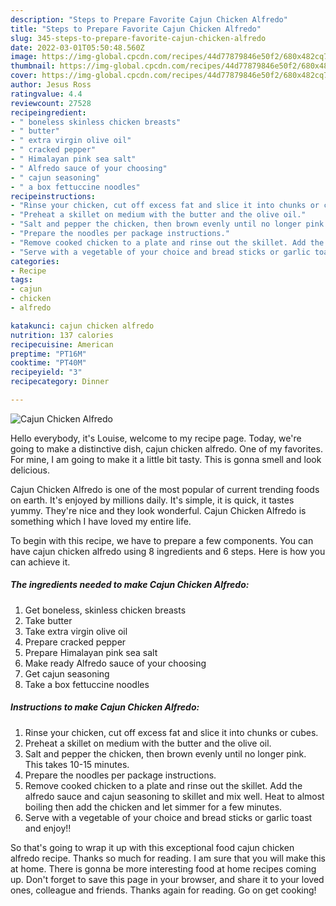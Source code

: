 ```yaml
---
description: "Steps to Prepare Favorite Cajun Chicken Alfredo"
title: "Steps to Prepare Favorite Cajun Chicken Alfredo"
slug: 345-steps-to-prepare-favorite-cajun-chicken-alfredo
date: 2022-03-01T05:50:48.560Z
image: https://img-global.cpcdn.com/recipes/44d77879846e50f2/680x482cq70/cajun-chicken-alfredo-recipe-main-photo.jpg
thumbnail: https://img-global.cpcdn.com/recipes/44d77879846e50f2/680x482cq70/cajun-chicken-alfredo-recipe-main-photo.jpg
cover: https://img-global.cpcdn.com/recipes/44d77879846e50f2/680x482cq70/cajun-chicken-alfredo-recipe-main-photo.jpg
author: Jesus Ross
ratingvalue: 4.4
reviewcount: 27528
recipeingredient:
- " boneless skinless chicken breasts"
- " butter"
- " extra virgin olive oil"
- " cracked pepper"
- " Himalayan pink sea salt"
- " Alfredo sauce of your choosing"
- " cajun seasoning"
- " a box fettuccine noodles"
recipeinstructions:
- "Rinse your chicken, cut off excess fat and slice it into chunks or cubes."
- "Preheat a skillet on medium with the butter and the olive oil."
- "Salt and pepper the chicken, then brown evenly until no longer pink. This takes 10-15 minutes."
- "Prepare the noodles per package instructions."
- "Remove cooked chicken to a plate and rinse out the skillet. Add the alfredo sauce and cajun seasoning to skillet and mix well. Heat to almost boiling then add the chicken and let simmer for a few minutes."
- "Serve with a vegetable of your choice and bread sticks or garlic toast and enjoy!!"
categories:
- Recipe
tags:
- cajun
- chicken
- alfredo

katakunci: cajun chicken alfredo 
nutrition: 137 calories
recipecuisine: American
preptime: "PT16M"
cooktime: "PT40M"
recipeyield: "3"
recipecategory: Dinner

---
```



![Cajun Chicken Alfredo](https://img-global.cpcdn.com/recipes/44d77879846e50f2/680x482cq70/cajun-chicken-alfredo-recipe-main-photo.jpg)

Hello everybody, it's Louise, welcome to my recipe page. Today, we're going to make a distinctive dish, cajun chicken alfredo. One of my favorites. For mine, I am going to make it a little bit tasty. This is gonna smell and look delicious.



Cajun Chicken Alfredo is one of the most popular of current trending foods on earth. It's enjoyed by millions daily. It's simple, it is quick, it tastes yummy. They're nice and they look wonderful. Cajun Chicken Alfredo is something which I have loved my entire life.


To begin with this recipe, we have to prepare a few components. You can have cajun chicken alfredo using 8 ingredients and 6 steps. Here is how you can achieve it.

<!--inarticleads1-->

##### The ingredients needed to make Cajun Chicken Alfredo:

1. Get  boneless, skinless chicken breasts
1. Take  butter
1. Take  extra virgin olive oil
1. Prepare  cracked pepper
1. Prepare  Himalayan pink sea salt
1. Make ready  Alfredo sauce of your choosing
1. Get  cajun seasoning
1. Take  a box fettuccine noodles




<!--inarticleads2-->

##### Instructions to make Cajun Chicken Alfredo:

1. Rinse your chicken, cut off excess fat and slice it into chunks or cubes.
1. Preheat a skillet on medium with the butter and the olive oil.
1. Salt and pepper the chicken, then brown evenly until no longer pink. This takes 10-15 minutes.
1. Prepare the noodles per package instructions.
1. Remove cooked chicken to a plate and rinse out the skillet. Add the alfredo sauce and cajun seasoning to skillet and mix well. Heat to almost boiling then add the chicken and let simmer for a few minutes.
1. Serve with a vegetable of your choice and bread sticks or garlic toast and enjoy!!




So that's going to wrap it up with this exceptional food cajun chicken alfredo recipe. Thanks so much for reading. I am sure that you will make this at home. There is gonna be more interesting food at home recipes coming up. Don't forget to save this page in your browser, and share it to your loved ones, colleague and friends. Thanks again for reading. Go on get cooking!
